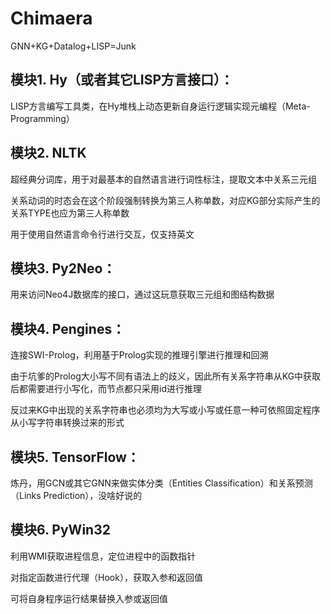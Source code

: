 # Chimaera
GNN+KG+Datalog+LISP=Junk

## 模块1. Hy（或者其它LISP方言接口）：
LISP方言编写工具类，在Hy堆栈上动态更新自身运行逻辑实现元编程（Meta-Programming）

## 模块2. NLTK
超经典分词库，用于对最基本的自然语言进行词性标注，提取文本中关系三元组

关系动词的时态会在这个阶段强制转换为第三人称单数，对应KG部分实际产生的关系TYPE也应为第三人称单数

用于使用自然语言命令行进行交互，仅支持英文

## 模块3. Py2Neo：
用来访问Neo4J数据库的接口，通过这玩意获取三元组和图结构数据

## 模块4. Pengines：
连接SWI-Prolog，利用基于Prolog实现的推理引擎进行推理和回溯

由于坑爹的Prolog大小写不同有语法上的歧义，因此所有关系字符串从KG中获取后都需要进行小写化，而节点都只采用id进行推理

反过来KG中出现的关系字符串也必须均为大写或小写或任意一种可依照固定程序从小写字符串转换过来的形式

## 模块5. TensorFlow：
炼丹，用GCN或其它GNN来做实体分类（Entities Classification）和关系预测（Links Prediction），没啥好说的

## 模块6. PyWin32
利用WMI获取进程信息，定位进程中的函数指针

对指定函数进行代理（Hook），获取入参和返回值

可将自身程序运行结果替换入参或返回值